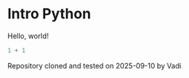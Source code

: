 # Intro Python


Hello, world!

```python
1 + 1
```

Repository cloned and tested on 2025-09-10 by Vadi


